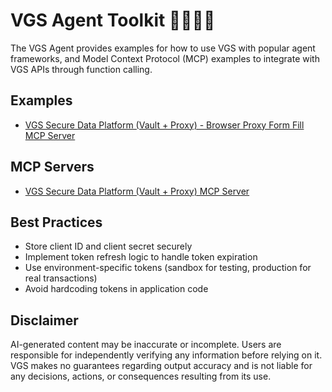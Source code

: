 # VGS Agent Toolkit 🧙🏼‍♀️🤖

The VGS Agent provides examples for how to use VGS with popular agent frameworks, and Model Context Protocol (MCP) examples to integrate with VGS APIs through function calling.

## Examples

- [VGS Secure Data Platform (Vault + Proxy) - Browser Proxy Form Fill MCP Server](examples/secure-data-mcp-example/)


## MCP Servers

- [VGS Secure Data Platform (Vault + Proxy) MCP Server](mcp/vaultmcp/)

## Best Practices

- Store client ID and client secret securely
- Implement token refresh logic to handle token expiration
- Use environment-specific tokens (sandbox for testing, production for real transactions)
- Avoid hardcoding tokens in application code

## Disclaimer

AI-generated content may be inaccurate or incomplete. Users are responsible for independently verifying any information before relying on it. VGS makes no guarantees regarding output accuracy and is not liable for any decisions, actions, or consequences resulting from its use.
